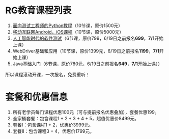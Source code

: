 # RG教育课程列表
1. [面向测试工程师的Python教程](面向测试工程师的Python教程.md)（10节课，原价1500元）
2. [移动互联网Android，iOS课程](移动互联网课程.md)（10节课，原价5000元）
3. [人工智能时代的软件测试](人工智能时代的软件测试.md)（6节课，原价799，6/19日之前报名**699**，**7/1**开始上课）
4. WebDriver基础和应用（10节课，原价1399元，6/19日之前报名**1199**，**7/1**开始上课）
5. Java基础入门（6节课，原价780元，6/19日之前报名**649**，**7/1**开始上课））

所以课程滚动开课，一次报名，免费重听！

# 套餐和优惠信息
1. 所有老学员每门课程优惠100元（可与提前报名优惠叠加），套餐优惠199。
2. 全家桶套餐：包含课程1 + 2 + 3 + 4 + 5，超值优惠价8499元。
3. 套餐I：包含课程[1](面向测试工程师的Python教程.md) + [2](移动互联网课程.md)，优惠价3999元。
4. 套餐II：包含课程3 + 4，优惠价1799元。
